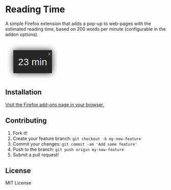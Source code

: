 # Reading Time

A simple Firefox extension that adds a pop-up to web-pages with the estimated reading time, based on 200 words per minute (configurable in the addon options).

<p>
  <img src="./reading-time-sample.png" alt="Reading Time screen shot">
</p>

## Installation

[Visit the Firefox add-ons page in your browser.](https://addons.mozilla.org/en-US/firefox/addon/reading-time/)

## Contributing

1. Fork it!
2. Create your feature branch: `git checkout -b my-new-feature`
3. Commit your changes: `git commit -am 'Add some feature'`
4. Push to the branch: `git push origin my-new-feature`
5. Submit a pull request!

## License

MIT License
